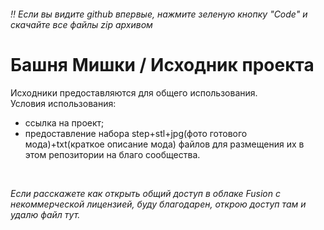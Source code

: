 ###### ‼️ Если вы видите github впервые, нажмите зеленую кнопку "Code" и скачайте все файлы zip архивом 

# Башня Мишки / Исходник проекта

Исходники предоставляются для общего использования.<br>
Условия использования:
- ссылка на проект;
- предоставление набора step+stl+jpg(фото готового мода)+txt(краткое описание мода) файлов для размещения их в этом репозитории на благо сообщества.

<br>

*Если расскажете как открыть общий доступ в облаке Fusion с некоммерческой лицензией, буду благодарен, открою доступ там и удалю файл тут.*
